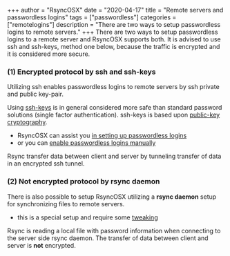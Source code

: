 +++
author = "RsyncOSX"
date = "2020-04-17"
title =  "Remote servers and passwordless logins"
tags = ["passwordless"]
categories = ["remotelogins"]
description = "There are two ways to setup passwordless logins to remote servers."
+++
There are two ways to setup passwordless logins to a remote server and RsyncOSX supports both. It is advised to use ssh and ssh-keys, method one below, because the traffic is encrypted and it is considered more secure.

### (1) Encrypted protocol by ssh and ssh-keys

Utilizing ssh enables passwordless logins to remote servers by ssh private and public key-pair.

Using [ssh-keys](https://wiki.archlinux.org/index.php/SSH_keys) is in general considered more safe than standard password solutions (single factor authentication). ssh-keys is based upon [public-key cryptography](https://en.wikipedia.org/wiki/Public-key_cryptography).

- RsyncOSX can assist you [in setting up passwordless logins](/post/ssh/)
- or you can [enable passwordless logins manually](/post/passwordlesslogin/)

Rsync transfer data between client and server by tunneling transfer of data in an encrypted ssh tunnel.

### (2) Not encrypted protocol by rsync daemon

There is also possible to setup RsyncOSX utilizing a **rsync daemon** setup for synchronizing files to remote servers.

- this is a special setup and require some [tweaking](/post/rsyncdaemon/)

Rsync is reading a local file with password information when connecting to the server side rsync daemon. The transfer of data between client and server is **not** encrypted.
